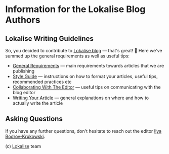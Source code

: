 # Information for the Lokalise Blog Authors

## Lokalise Writing Guidelines

So, you decided to contribute to [Lokalise blog](https://lokalise.com/blog) — that's great! :punch: Here we've summed up the general requirements as well as useful tips:

* [General Requirements](docs/01-general-requirements.md) — main requirements towards articles that we are publishing
* [Style Guide](docs/02-style-guide.md) — instructions on how to format your articles, useful tips, recommended practices etc
* [Collaborating With The Editor](docs/03-collaborating-with-editor.md) — useful tips on communicating with the blog editor
* [Writing Your Article](docs/04-writing-article.md) — general explanations on where and how to actually write the article

## Asking Questions

If you have any further questions, don't hesitate to reach out the editor [Ilya Bodrov-Krukowski](https://github.com/bodrovis).

(c) [Lokalise](https://lokalise.com/) team
